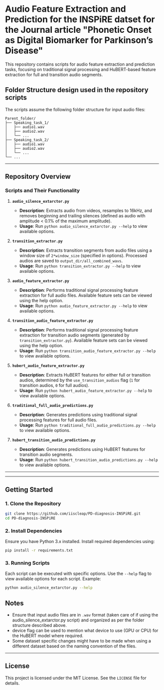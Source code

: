 # Audio Feature Extraction and Prediction for the INSPiRE datset for the Journal article "Phonetic Onset as Digital Biomarker for Parkinson’s Disease"

This repository contains scripts for audio feature extraction and prediction tasks, focusing on traditional signal processing and HuBERT-based feature extraction for full and transition audio segments.


## Folder Structure design used in the repository scripts

The scripts assume the following folder structure for input audio files:

```
Parent_folder/
├── Speaking_task_1/
│   ├── audio1.wav
│   ├── audio2.wav
│   └── ...
├── Speaking_task_2/
│   ├── audio1.wav
│   ├── audio2.wav
│   └── ...
└── ...
```
---

## Repository Overview

### Scripts and Their Functionality

1. **`audio_silence_extarctor.py`**
   - **Description**: Extracts audio from videos, resamples to 16kHz, and removes beginning and trailing silences (defined as audio with amplitude < 0.1% of the maximum amplitude).
   - **Usage**: Run `python audio_silence_extarctor.py --help` to view available options.

2. **`transition_extractor.py`**
   - **Description**: Extracts transition segments from audio files using a window size of `2*window_size` (specified in options). Processed audios are saved to `output_dir/all_combined_wavs`.
   - **Usage**: Run `python transition_extractor.py --help` to view available options.

3. **`audio_feature_extractor.py`**
   - **Description**: Performs traditional signal processing feature extraction for full audio files. Available feature sets can be viewed using the help option.
   - **Usage**: Run `python audio_feature_extractor.py --help` to view available options.

4. **`transition_audio_feature_extractor.py`**
   - **Description**: Performs traditional signal processing feature extraction for transition audio segments (generated by `transition_extractor.py`). Available feature sets can be viewed using the help option.
   - **Usage**: Run `python transition_audio_feature_extractor.py --help` to view available options.

5. **`hubert_audio_feature_extractor.py`**
   - **Description**: Extracts HuBERT features for either full or transition audios, determined by the `use_transition_audios` flag (`1` for transition audios, `0` for full audios).
   - **Usage**: Run `python hubert_audio_feature_extractor.py --help` to view available options.

6. **`traditional_full_audio_predictions.py`**
   - **Description**: Generates predictions using traditional signal processing features for full audio files.
   - **Usage**: Run `python traditional_full_audio_predictions.py --help` to view available options.

7. **`hubert_transition_audio_predictions.py`**
   - **Description**: Generates predictions using HuBERT features for transition audio segments.
   - **Usage**: Run `python hubert_transition_audio_predictions.py --help` to view available options.

---

---

## Getting Started

### 1. Clone the Repository

```bash
git clone https://github.com/iiscleap/PD-diagnosis-INSPiRE.git
cd PD-diagnosis-INSPiRE
```

### 2. Install Dependencies

Ensure you have Python 3.x installed. Install required dependencies using:

```bash
pip install -r requirements.txt
```

### 3. Running Scripts

Each script can be executed with specific options. Use the `--help` flag to view available options for each script. Example:

```bash
python audio_silence_extarctor.py --help
```

## Notes

- Ensure that input audio files are in `.wav` format (taken care of if using the audio_silence_extarctor.py script) and organized as per the folder structure described above.
- device flag can be used to mention what device to use (GPU or CPU) for the HuBERT model where required.
- Some dataset specific changes might have to be made when using a different dataset based on the naming convention of the files.

---

## License

This project is licensed under the MIT License. See the `LICENSE` file for details.

